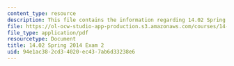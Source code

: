 ```yaml
---
content_type: resource
description: This file contains the information regarding 14.02 Spring 2014 Exam 2.
file: https://ol-ocw-studio-app-production.s3.amazonaws.com/courses/14-02-principles-of-macroeconomics-spring-2014/94e1ac382cd34020ec437ab6d33238e6_MIT14_02S14_Exam2.pdf
file_type: application/pdf
resourcetype: Document
title: 14.02 Spring 2014 Exam 2
uid: 94e1ac38-2cd3-4020-ec43-7ab6d33238e6
---
```

